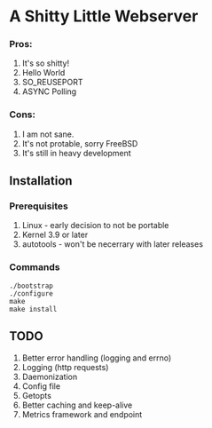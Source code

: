 # A Shitty Little Webserver

### Pros:

1. It's so shitty!
2. Hello World
3. SO_REUSEPORT
4. ASYNC Polling

### Cons:

1. I am not sane.
2. It's not protable, sorry FreeBSD
3. It's still in heavy development

## Installation

### Prerequisites

1. Linux - early decision to not be portable
2. Kernel 3.9 or later
3. autotools - won't be necerrary with later releases

### Commands

	./bootstrap
	./configure
	make
	make install

## TODO

1. Better error handling (logging and errno)
2. Logging (http requests)
3. Daemonization
4. Config file
5. Getopts
6. Better caching and keep-alive
7. Metrics framework and endpoint

